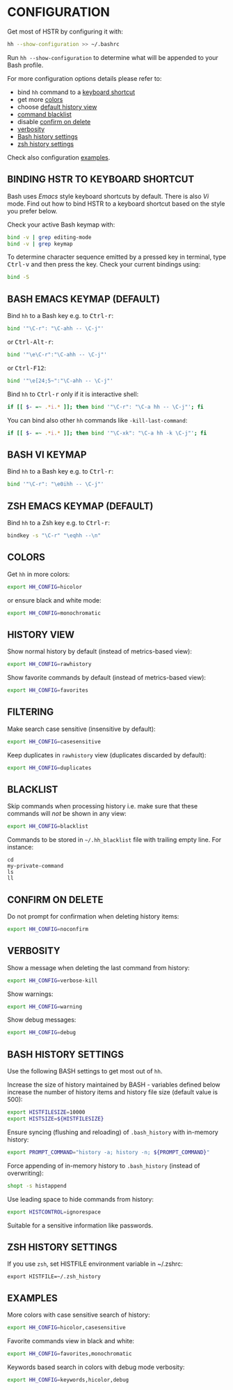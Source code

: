 CONFIGURATION
=============
Get most of HSTR by configuring it with:
```bash
hh --show-configuration >> ~/.bashrc
```
Run `hh --show-configuration` to determine what will be appended to your Bash profile.

For more configuration options details please refer to:

* bind `hh` command to a [keyboard shortcut](#binding-hh-to-keyboard-shortcut)
* get more [colors](#colors)
* choose [default history view](#history-view)
* [command blacklist](#blacklist)
* disable [confirm on delete](#confirm-on-delete)
* [verbosity](#verbosity)
* [Bash history settings](#bash-history-settings)
* [zsh history settings](#zsh-history-settings)

Check also configuration [examples](#examples).


BINDING HSTR TO KEYBOARD SHORTCUT
---------------------------------
Bash uses *Emacs* style keyboard shortcuts by default. There is
also *Vi* mode. Find out how to bind HSTR to a keyboard shortcut 
based on the style you prefer below.

Check your active Bash keymap with:
```bash
bind -v | grep editing-mode
bind -v | grep keymap
``` 

To determine character sequence emitted by a pressed key in 
terminal, type <kbd>Ctrl-v</kbd> and then press the key. Check your 
current bindings using:
```bash
bind -S
```


## BASH EMACS KEYMAP (DEFAULT)
Bind `hh` to a Bash key e.g. to <kbd>Ctrl-r</kbd>:
```bash
bind '"\C-r": "\C-ahh -- \C-j"'
```
or <kbd>Ctrl-Alt-r</kbd>:
```bash
bind '"\e\C-r":"\C-ahh -- \C-j"'
```
or <kbd>Ctrl-F12</kbd>:
```bash
bind '"\e[24;5~":"\C-ahh -- \C-j"'
```
Bind `hh` to <kbd>Ctrl-r</kbd> only if it is interactive shell:
```bash
if [[ $- =~ .*i.* ]]; then bind '"\C-r": "\C-a hh -- \C-j"'; fi
```
You can bind also other `hh` commands like `-kill-last-command`:
```bash
if [[ $- =~ .*i.* ]]; then bind '"\C-xk": "\C-a hh -k \C-j"'; fi
```


## BASH VI KEYMAP
Bind `hh` to a Bash key e.g. to <kbd>Ctrl-r</kbd>:
```bash
bind '"\C-r": "\e0ihh -- \C-j"'
```

## ZSH EMACS KEYMAP (DEFAULT)
Bind `hh` to a Zsh key e.g. to <kbd>Ctrl-r</kbd>:
```bash
bindkey -s "\C-r" "\eqhh --\n"
```


COLORS
------
Get `hh` in more colors:
```bash
export HH_CONFIG=hicolor
```
or ensure black and white mode:
```bash
export HH_CONFIG=monochromatic
```


HISTORY VIEW
------------
Show normal history by default (instead of metrics-based view):
```bash
export HH_CONFIG=rawhistory
```
Show favorite commands by default (instead of metrics-based view):
```bash
export HH_CONFIG=favorites
```


FILTERING
---------
Make search case sensitive (insensitive by default):
```bash
export HH_CONFIG=casesensitive
```
Keep duplicates in `rawhistory` view (duplicates discarded by default):
```bash
export HH_CONFIG=duplicates
```


BLACKLIST
---------
Skip commands when processing history i.e. make sure that these commands
will *not* be shown in any view:
```bash
export HH_CONFIG=blacklist
```
Commands to be stored in `~/.hh_blacklist` file with trailing empty line. For instance:
```
cd
my-private-command
ls
ll
```
CONFIRM ON DELETE
-----------------
Do not prompt for confirmation when deleting history items:
```bash
export HH_CONFIG=noconfirm
```

VERBOSITY
---------
Show a message when deleting the last command from history:
```bash
export HH_CONFIG=verbose-kill
```
Show warnings:
```bash
export HH_CONFIG=warning
```
Show debug messages:
```bash
export HH_CONFIG=debug
```

BASH HISTORY SETTINGS
---------------------
Use the following BASH settings to get most out of `hh`.

Increase the size of history maintained by BASH - variables defined below increase the
number of history items and history file size (default value is 500):
```bash
export HISTFILESIZE=10000
export HISTSIZE=${HISTFILESIZE}
```
Ensure syncing (flushing and reloading) of `.bash_history` with in-memory
  history:
```bash
export PROMPT_COMMAND="history -a; history -n; ${PROMPT_COMMAND}"
```

Force appending of in-memory history to `.bash_history`
  (instead of overwriting):
```bash
shopt -s histappend
```

Use leading space to hide commands from history:
```bash
export HISTCONTROL=ignorespace
```
Suitable for a sensitive information like passwords.

ZSH HISTORY SETTINGS
--------------------
If you use `zsh`, set HISTFILE environment variable in ~/.zshrc:

```
export HISTFILE=~/.zsh_history
```


EXAMPLES
--------
More colors with case sensitive search of history:
```bash
export HH_CONFIG=hicolor,casesensitive
```
Favorite commands view in black and white:
```bash
export HH_CONFIG=favorites,monochromatic
```
Keywords based search in colors with debug mode verbosity:
```bash
export HH_CONFIG=keywords,hicolor,debug
```
